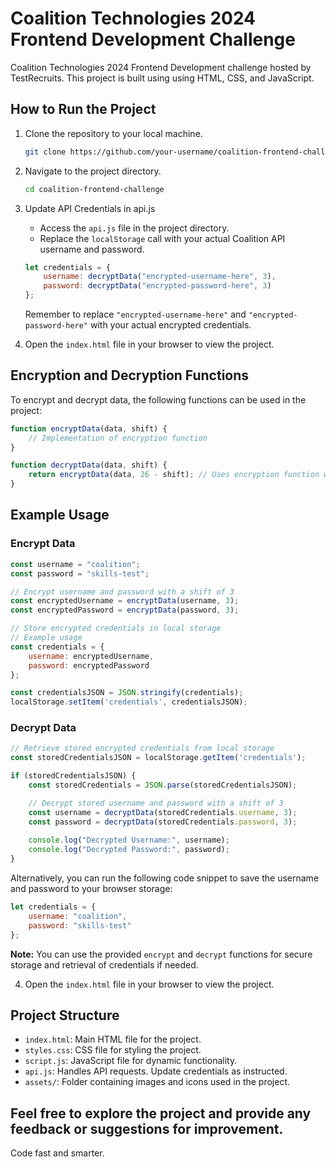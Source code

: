 # Coalition Technologies 2024 Frontend Development Challenge

Coalition Technologies 2024 Frontend Development challenge hosted by TestRecruits. This project is built using using HTML, CSS, and JavaScript.

## How to Run the Project

1. Clone the repository to your local machine.
   
   ```bash
   git clone https://github.com/your-username/coalition-frontend-challenge.git
   ```

2. Navigate to the project directory.
   
   ```bash
   cd coalition-frontend-challenge
   ```

3. Update API Credentials in api.js

   - Access the `api.js` file in the project directory.
   - Replace the `localStorage` call with your actual Coalition API username and password.
   
   ```javascript
   let credentials = {
       username: decryptData("encrypted-username-here", 3),
       password: decryptData("encrypted-password-here", 3)
   };
   ```

   Remember to replace `"encrypted-username-here"` and `"encrypted-password-here"` with your actual encrypted credentials.

4. Open the `index.html` file in your browser to view the project.

## Encryption and Decryption Functions

To encrypt and decrypt data, the following functions can be used in the project:

```javascript
function encryptData(data, shift) {
    // Implementation of encryption function
}

function decryptData(data, shift) {
    return encryptData(data, 26 - shift); // Uses encryption function with reverse shift
}
```

## Example Usage

### Encrypt Data
```javascript
const username = "coalition";
const password = "skills-test";

// Encrypt username and password with a shift of 3
const encryptedUsername = encryptData(username, 3);
const encryptedPassword = encryptData(password, 3);

// Store encrypted credentials in local storage
// Example usage
const credentials = {
    username: encryptedUsername,
    password: encryptedPassword
};

const credentialsJSON = JSON.stringify(credentials);
localStorage.setItem('credentials', credentialsJSON);
```

### Decrypt Data
```javascript
// Retrieve stored encrypted credentials from local storage
const storedCredentialsJSON = localStorage.getItem('credentials');

if (storedCredentialsJSON) {
    const storedCredentials = JSON.parse(storedCredentialsJSON);

    // Decrypt stored username and password with a shift of 3
    const username = decryptData(storedCredentials.username, 3);
    const password = decryptData(storedCredentials.password, 3);
    
    console.log("Decrypted Username:", username);
    console.log("Decrypted Password:", password);
}
```









   Alternatively, you can run the following code snippet to save the username and password to your browser storage:

   ```javascript
   let credentials = {
       username: "coalition",
       password: "skills-test"
   };
   ```

   **Note:** You can use the provided `encrypt` and `decrypt` functions for secure storage and retrieval of credentials if needed.

4. Open the `index.html` file in your browser to view the project.

## Project Structure

- `index.html`: Main HTML file for the project.
- `styles.css`: CSS file for styling the project.
- `script.js`: JavaScript file for dynamic functionality.
- `api.js`: Handles API requests. Update credentials as instructed.
- `assets/`: Folder containing images and icons used in the project.

Feel free to explore the project and provide any feedback or suggestions for improvement.
---

Code fast and smarter. 
